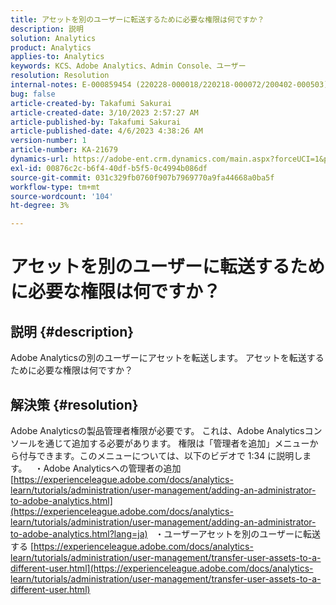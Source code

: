```yaml
---
title: アセットを別のユーザーに転送するために必要な権限は何ですか？
description: 説明
solution: Analytics
product: Analytics
applies-to: Analytics
keywords: KCS、Adobe Analytics、Admin Console、ユーザー
resolution: Resolution
internal-notes: E-000859454 (220228-000018/220218-000072/200402-000503)
bug: false
article-created-by: Takafumi Sakurai
article-created-date: 3/10/2023 2:57:27 AM
article-published-by: Takafumi Sakurai
article-published-date: 4/6/2023 4:38:26 AM
version-number: 1
article-number: KA-21679
dynamics-url: https://adobe-ent.crm.dynamics.com/main.aspx?forceUCI=1&pagetype=entityrecord&etn=knowledgearticle&id=ea673245-efbe-ed11-83ff-6045bd006b3d
exl-id: 00876c2c-b6f4-40df-b5f5-0c4994b086df
source-git-commit: 031c329fb0760f907b7969770a9fa44668a0ba5f
workflow-type: tm+mt
source-wordcount: '104'
ht-degree: 3%

---
```


# アセットを別のユーザーに転送するために必要な権限は何ですか？

## 説明 {#description}

Adobe Analyticsの別のユーザーにアセットを転送します。 アセットを転送するために必要な権限は何ですか？

## 解決策 {#resolution}


Adobe Analyticsの製品管理者権限が必要です。 これは、Adobe Analyticsコンソールを通じて追加する必要があります。 権限は「管理者を追加」メニューから付与できます。このメニューについては、以下のビデオで 1:34 に説明します。
 
・Adobe Analyticsへの管理者の追加
[https://experienceleague.adobe.com/docs/analytics-learn/tutorials/administration/user-management/adding-an-administrator-to-adobe-analytics.html](https://experienceleague.adobe.com/docs/analytics-learn/tutorials/administration/user-management/adding-an-administrator-to-adobe-analytics.html?lang=ja)
 
・ユーザーアセットを別のユーザーに転送する
[https://experienceleague.adobe.com/docs/analytics-learn/tutorials/administration/user-management/transfer-user-assets-to-a-different-user.html](https://experienceleague.adobe.com/docs/analytics-learn/tutorials/administration/user-management/transfer-user-assets-to-a-different-user.html)
